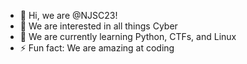 - 👋 Hi, we are @NJSC23!
- 👀 We are interested in all things Cyber
- 🌱 We are currently learning Python, CTFs, and Linux
- ⚡ Fun fact: We are amazing at coding

<!---
NJSC23/NJSC23 is a ✨ special ✨ repository because its `README.md` (this file) appears on your GitHub profile.
You can click the Preview link to take a look at your changes.
--->
